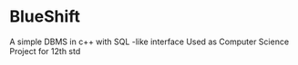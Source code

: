 # BlueShift
A simple DBMS in c++ with SQL -like interface
Used as Computer Science Project for 12th std
